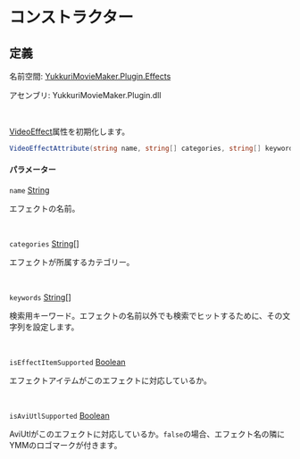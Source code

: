 # コンストラクター

## 定義

名前空間: [YukkuriMovieMaker.Plugin.Effects](../..)

アセンブリ: YukkuriMovieMaker.Plugin.dll

<br/>

[VideoEffect](.)属性を初期化します。

```csharp
VideoEffectAttribute(string name, string[] categories, string[] keywords, bool isEffectItemSupported = true, bool isAviUtlSupported = true)
```

#### パラメーター

`name` [String](https://learn.microsoft.com/ja-jp/dotnet/api/system.string)

エフェクトの名前。

<br/>

`categories` [String](https://learn.microsoft.com/ja-jp/dotnet/api/system.string)\[]

エフェクトが所属するカテゴリー。

<br/>

`keywords` [String](https://learn.microsoft.com/ja-jp/dotnet/api/system.string)\[]

検索用キーワード。エフェクトの名前以外でも検索でヒットするために、その文字列を設定します。

<br/>

`isEffectItemSupported` [Boolean](https://learn.microsoft.com/ja-jp/dotnet/api/system.boolean)

エフェクトアイテムがこのエフェクトに対応しているか。

<br/>

`isAviUtlSupported` [Boolean](https://learn.microsoft.com/ja-jp/dotnet/api/system.boolean)

AviUtlがこのエフェクトに対応しているか。`false`の場合、エフェクト名の隣にYMMのロゴマークが付きます。